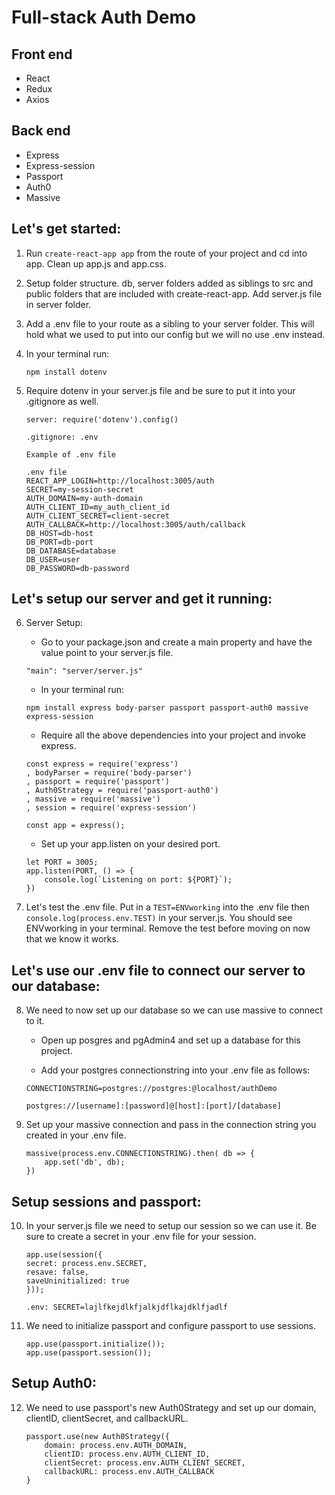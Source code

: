 # Full-stack Auth Demo

## Front end

- React
- Redux
- Axios

## Back end

- Express
- Express-session
- Passport
- Auth0
- Massive

## Let's get started:

1. Run `create-react-app app` from the route of your project and cd into app. Clean up app.js and app.css.

2. Setup folder structure. db, server folders added as siblings to src and public folders that are included with create-react-app. Add server.js file in server folder.

3. Add a .env file to your route as a sibling to your server folder. This will hold what we used to put into our config but we will no use .env instead.

4. In your terminal run:  
    ``` 
    npm install dotenv 
    ```

5. Require dotenv in your server.js file and be sure to put it into your .gitignore as well. 
    ```
    server: require('dotenv').config()

    .gitignore: .env
    ```

    ```
    Example of .env file

    .env file
    REACT_APP_LOGIN=http://localhost:3005/auth
    SECRET=my-session-secret
    AUTH_DOMAIN=my-auth-domain
    AUTH_CLIENT_ID=my_auth_client_id
    AUTH_CLIENT_SECRET=client-secret
    AUTH_CALLBACK=http://localhost:3005/auth/callback
    DB_HOST=db-host
    DB_PORT=db-port
    DB_DATABASE=database
    DB_USER=user
    DB_PASSWORD=db-password
    ```

## Let's setup our server and get it running:

6. Server Setup: 
    - Go to your package.json and create a main property and have the value point to your server.js file. 
    ```
    "main": "server/server.js"
    ```
    - In your terminal run: 
    ```
    npm install express body-parser passport passport-auth0 massive express-session
    ```
    - Require all the above dependencies into your project and invoke express.
    ```
    const express = require('express')
    , bodyParser = require('body-parser')
    , passport = require('passport')
    , Auth0Strategy = require('passport-auth0')
    , massive = require('massive')
    , session = require('express-session')

    const app = express();

    ``` 
    - Set up your app.listen on your desired port. 
    ```
    let PORT = 3005;
    app.listen(PORT, () => {
        console.log(`Listening on port: ${PORT}`);
    })   
    ```

7. Let's test the .env file. Put in a `TEST=ENVworking` into the .env file then `console.log(process.env.TEST)` in your server.js. You should see ENVworking in your terminal. Remove the test before moving on now that we know it works. 

## Let's use our .env file to connect our server to our database: 

8. We need to now set up our database so we can use massive to connect to it. 

    - Open up posgres and pgAdmin4 and set up a database for this project. 

    - Add your postgres connectionstring into your .env file as follows: 

    ```
    CONNECTIONSTRING=postgres://postgres:@localhost/authDemo

    postgres://[username]:[password]@[host]:[port]/[database]
    ```

9. Set up your massive connection and pass in the connection string you created in your .env file.

    ```
    massive(process.env.CONNECTIONSTRING).then( db => {
        app.set('db', db);
    })
    ```

## Setup sessions and passport:

10. In your server.js file we need to setup our session so we can use it. Be sure to create a secret in your .env file for your session. 

    ```
    app.use(session({
    secret: process.env.SECRET,
    resave: false,
    saveUninitialized: true
    }));

    .env: SECRET=lajlfkejdlkfjalkjdflkajdklfjadlf
    ```


11. We need to initialize passport and configure passport to use sessions.

    ```
    app.use(passport.initialize());
    app.use(passport.session());
    ```

## Setup Auth0: 

12. We need to use passport's new Auth0Strategy and set up our domain, clientID, clientSecret, and callbackURL. 

    ```
    passport.use(new Auth0Strategy({
        domain: process.env.AUTH_DOMAIN,
        clientID: process.env.AUTH_CLIENT_ID,
        clientSecret: process.env.AUTH_CLIENT_SECRET,
        callbackURL: process.env.AUTH_CALLBACK
    }
    ```